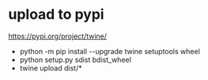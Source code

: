 # upload to pypi
https://pypi.org/project/twine/

*  python -m pip install --upgrade twine setuptools wheel
*  python setup.py sdist bdist_wheel
*  twine upload dist/*